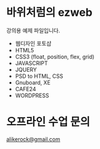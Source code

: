 # 바위처럼의 ezweb

강의용 예제 파일입니다.

- 웹디자인 포토샵
- HTML5
- CSS3  (float, position, flex, grid)
- JAVASCRIPT
- JQUERY
- PSD to HTML, CSS
- Gnuboard, XE
- CAFE24
- WORDPRESS

# 오프라인 수업 문의

alikerock@gmail.com
